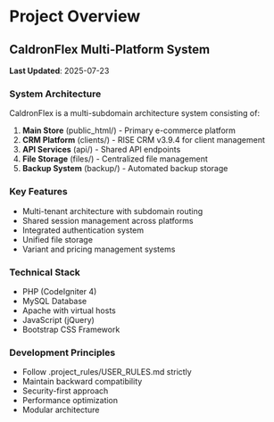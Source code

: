 # Project Overview

## CaldronFlex Multi-Platform System

**Last Updated**: 2025-07-23

### System Architecture
CaldronFlex is a multi-subdomain architecture system consisting of:

1. **Main Store** (public_html/) - Primary e-commerce platform
2. **CRM Platform** (clients/) - RISE CRM v3.9.4 for client management
3. **API Services** (api/) - Shared API endpoints
4. **File Storage** (files/) - Centralized file management
5. **Backup System** (backup/) - Automated backup storage

### Key Features
- Multi-tenant architecture with subdomain routing
- Shared session management across platforms
- Integrated authentication system
- Unified file storage
- Variant and pricing management systems

### Technical Stack
- PHP (CodeIgniter 4)
- MySQL Database
- Apache with virtual hosts
- JavaScript (jQuery)
- Bootstrap CSS Framework

### Development Principles
- Follow .project_rules/USER_RULES.md strictly
- Maintain backward compatibility
- Security-first approach
- Performance optimization
- Modular architecture